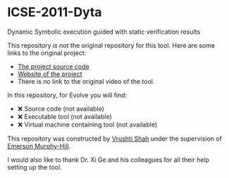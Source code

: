 # ICSE-2011-Dyta
Dynamic Symbolic execution guided with static verification results

This repository _is not_ the original repository for this tool. Here are some links to the original project:
 * [The project source code](http://pexase.codeplex.com/)
 * [Website of the project](https://sites.google.com/site/asergrp/projects/dyta )
 * There is no link to the original video of the tool.
 
In this repository, for Evolve you will find:
* :x: Source code (not available)
* :x: Executable tool (not available)
* :x: Virtual machine containing tool (not available)
 
This repository was constructed by [Vrushti Shah](https://github.com/vrushti1991) under the supervision of [Emerson Murphy-Hill](https://github.com/CaptainEmerson).  
 
I would also like to thank Dr. Xi Ge and his colleagues for all their help setting up the tool.

